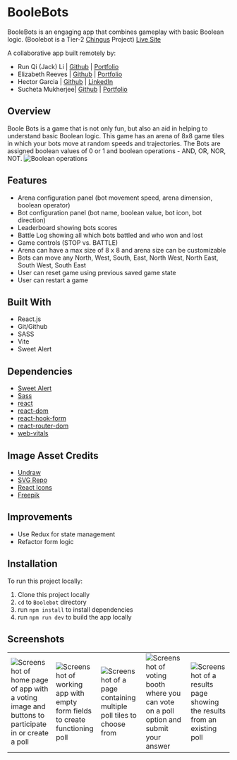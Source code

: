 

# BooleBots 
BooleBots is an engaging app that combines gameplay with basic Boolean logic.
(Boolebot is a Tier-2 [Chingus](https://jack-codes.netlify.app/) Project)
[Live Site](https://boolebots-dev.netlify.app/)

A collaborative app built remotely by:
- Run Qi (Jack) Li | [Github](https://github.com/jackli921) | [Portfolio](https://freemark.dev/)
- Elizabeth Reeves | [Github](https://github.com/libbyreeves) | [Portfolio](https://elizabeth-reeves.ca/)
- Hector Garcia | [Github](https://github.com/hectorgarcia07) | [LinkedIn](https://www.linkedin.com/in/hectorgarcia01/)
- Sucheta Mukherjee| [Github](https://github.com/sucheta90) | [Portfolio](https://www.linkedin.com/in/sucheta-mukherjee-07347b88/)


## Overview
Boole Bots is a game that is not only fun, but also an aid in helping to understand basic Boolean logic. This game has an arena of 8x8 game tiles in which your bots move at random speeds and trajectories. The Bots are assigned boolean values of 0 or 1 and boolean operations - AND, OR, NOR, NOT.
![Boolean operations](./assets/boolean_operations.png)


## Features
- Arena configuration panel (bot movement speed, arena dimension, boolean operator)
- Bot configuration panel (bot name, boolean value, bot icon, bot direction)
- Leaderboard showing bots scores
- Battle Log showing all which bots battled and who won and lost 
- Game controls (STOP vs. BATTLE)
- Arena can have a max size of 8 x 8 and arena size can be customizable
- Bots can move any North, West, South, East, North West, North East, South West, South East
- User can reset game using previous saved game state
- User can restart a game 


## Built With 
- React.js
- Git/Github
- SASS
- Vite
- Sweet Alert

## Dependencies
- [Sweet Alert](https://sweetalert2.github.io/)
- [Sass](https://www.npmjs.com/package/sass)
- [react](https://www.npmjs.com/package/react)  
- [react-dom](https://www.npmjs.com/package/react-dom)
- [react-hook-form](https://www.npmjs.com/package/react-hook-form)
- [react-router-dom](https://www.npmjs.com/package/react-router-dom)
- [web-vitals](https://www.npmjs.com/package/web-vitals)


## Image Asset Credits
- [Undraw](https://undraw.co/)
- [SVG Repo](https://www.svgrepo.com/svg/427580/approved-aproved-confirm-2)
- [React Icons](https://react-icons.github.io/react-icons/)
- [Freepik](https://www.freepik.com/)

## Improvements
- Use Redux for state management
- Refactor form logic

## Installation
To run this project locally:
1. Clone this project locally 
2. ```cd``` to ```Boolebot``` directory
3. run ```npm install``` to install dependencies 
4. run ```npm run dev``` to build the app locally


## Screenshots
<table>
  <tr>
     <td><img src="https://user-images.githubusercontent.com/40412421/220480959-a1ee2e75-28e7-43c8-8133-a0a44a0c6087.png" alt="Screenshot of home page of app with a voting image and buttons to participate in or create a poll" /></td>
    <td><img src="https://user-images.githubusercontent.com/40412421/220480955-003052c9-705e-4716-b706-cbf191671e1a.png" alt="Screenshot of working app with empty form fields to create functioning poll"/></td>
    <td><img src="https://user-images.githubusercontent.com/40412421/220480958-7f491d42-94cf-4872-bb86-d3bea6c63e59.png" alt="Screenshot of a page containing multiple poll tiles to choose from" /></td>
    <td><img src="https://user-images.githubusercontent.com/40412421/220480960-9c4136bf-dcf2-42a1-804d-16aac32ceb76.png" alt="Screenshot of voting booth where you can vote on a poll option and submit your answer"/></td>
    <td><img src="https://user-images.githubusercontent.com/40412421/220480962-4c3bda6b-6423-4988-9092-b1bc195e3853.png" alt="Screenshot of a results page showing the results from an existing poll"/></td>
  </tr>
</table>
